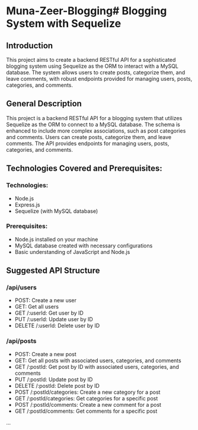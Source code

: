 # Muna-Zeer-Blogging# Blogging System with Sequelize

## Introduction

This project aims to create a backend RESTful API for a sophisticated blogging system using Sequelize as the ORM to interact with a MySQL database. The system allows users to create posts, categorize them, and leave comments, with robust endpoints provided for managing users, posts, categories, and comments.

## General Description

This project is a backend RESTful API for a blogging system that utilizes Sequelize as the ORM to connect to a MySQL database. The schema is enhanced to include more complex associations, such as post categories and comments. Users can create posts, categorize them, and leave comments. The API provides endpoints for managing users, posts, categories, and comments.

## Technologies Covered and Prerequisites:

### Technologies:
- Node.js
- Express.js
- Sequelize (with MySQL database)

### Prerequisites:
- Node.js installed on your machine
- MySQL database created with necessary configurations
- Basic understanding of JavaScript and Node.js

## Suggested API Structure

### /api/users
- POST: Create a new user
- GET: Get all users
- GET /:userId: Get user by ID
- PUT /:userId: Update user by ID
- DELETE /:userId: Delete user by ID

### /api/posts
- POST: Create a new post
- GET: Get all posts with associated users, categories, and comments
- GET /:postId: Get post by ID with associated users, categories, and comments
- PUT /:postId: Update post by ID
- DELETE /:postId: Delete post by ID
- POST /:postId/categories: Create a new category for a post
- GET /:postId/categories: Get categories for a specific post
- POST /:postId/comments: Create a new comment for a post
- GET /:postId/comments: Get comments for a specific post

...



